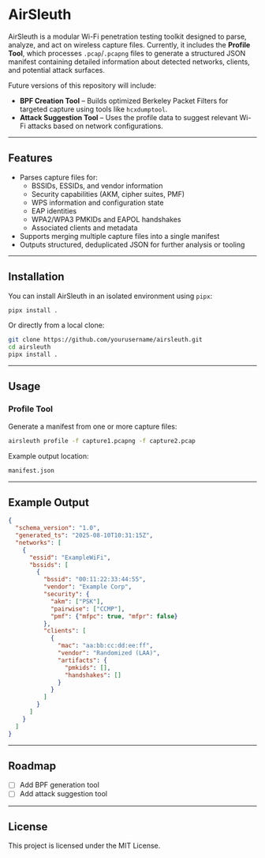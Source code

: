 # AirSleuth

AirSleuth is a modular Wi-Fi penetration testing toolkit designed to parse, analyze, and act on wireless capture files.
Currently, it includes the **Profile Tool**, which processes `.pcap`/`.pcapng` files to generate a structured JSON
manifest containing detailed information about detected networks, clients, and potential attack surfaces.

Future versions of this repository will include:
- **BPF Creation Tool** – Builds optimized Berkeley Packet Filters for targeted capture using tools like `hcxdumptool`.
- **Attack Suggestion Tool** – Uses the profile data to suggest relevant Wi-Fi attacks based on network configurations.

---

## Features

- Parses capture files for:
  - BSSIDs, ESSIDs, and vendor information
  - Security capabilities (AKM, cipher suites, PMF)
  - WPS information and configuration state
  - EAP identities
  - WPA2/WPA3 PMKIDs and EAPOL handshakes
  - Associated clients and metadata
- Supports merging multiple capture files into a single manifest
- Outputs structured, deduplicated JSON for further analysis or tooling

---

## Installation

You can install AirSleuth in an isolated environment using `pipx`:

```bash
pipx install .
```

Or directly from a local clone:

```bash
git clone https://github.com/yourusername/airsleuth.git
cd airsleuth
pipx install .
```

---

## Usage

### Profile Tool

Generate a manifest from one or more capture files:

```bash
airsleuth profile -f capture1.pcapng -f capture2.pcap
```

Example output location:

```bash
manifest.json
```

---

## Example Output

```json
{
  "schema_version": "1.0",
  "generated_ts": "2025-08-10T10:31:15Z",
  "networks": [
    {
      "essid": "ExampleWiFi",
      "bssids": [
        {
          "bssid": "00:11:22:33:44:55",
          "vendor": "Example Corp",
          "security": {
            "akm": ["PSK"],
            "pairwise": ["CCMP"],
            "pmf": {"mfpc": true, "mfpr": false}
          },
          "clients": [
            {
              "mac": "aa:bb:cc:dd:ee:ff",
              "vendor": "Randomized (LAA)",
              "artifacts": {
                "pmkids": [],
                "handshakes": []
              }
            }
          ]
        }
      ]
    }
  ]
}
```

---

## Roadmap

- [ ] Add BPF generation tool
- [ ] Add attack suggestion tool

---

## License

This project is licensed under the MIT License.
